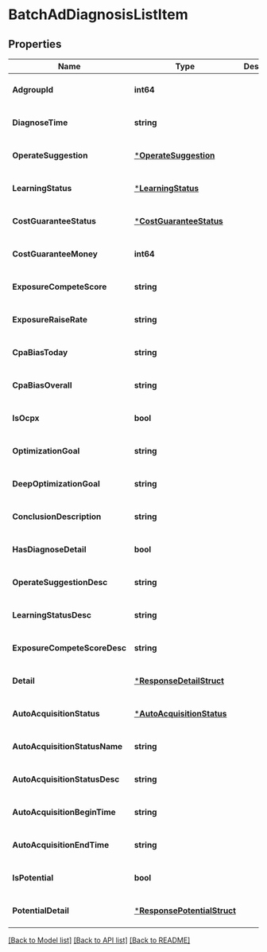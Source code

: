 # BatchAdDiagnosisListItem

## Properties
Name | Type | Description | Notes
------------ | ------------- | ------------- | -------------
**AdgroupId** | **int64** |  | [optional] [default to null]
**DiagnoseTime** | **string** |  | [optional] [default to null]
**OperateSuggestion** | [***OperateSuggestion**](OperateSuggestion.md) |  | [optional] [default to null]
**LearningStatus** | [***LearningStatus**](LearningStatus.md) |  | [optional] [default to null]
**CostGuaranteeStatus** | [***CostGuaranteeStatus**](CostGuaranteeStatus.md) |  | [optional] [default to null]
**CostGuaranteeMoney** | **int64** |  | [optional] [default to null]
**ExposureCompeteScore** | **string** |  | [optional] [default to null]
**ExposureRaiseRate** | **string** |  | [optional] [default to null]
**CpaBiasToday** | **string** |  | [optional] [default to null]
**CpaBiasOverall** | **string** |  | [optional] [default to null]
**IsOcpx** | **bool** |  | [optional] [default to null]
**OptimizationGoal** | **string** |  | [optional] [default to null]
**DeepOptimizationGoal** | **string** |  | [optional] [default to null]
**ConclusionDescription** | **string** |  | [optional] [default to null]
**HasDiagnoseDetail** | **bool** |  | [optional] [default to null]
**OperateSuggestionDesc** | **string** |  | [optional] [default to null]
**LearningStatusDesc** | **string** |  | [optional] [default to null]
**ExposureCompeteScoreDesc** | **string** |  | [optional] [default to null]
**Detail** | [***ResponseDetailStruct**](response_detail_struct.md) |  | [optional] [default to null]
**AutoAcquisitionStatus** | [***AutoAcquisitionStatus**](AutoAcquisitionStatus.md) |  | [optional] [default to null]
**AutoAcquisitionStatusName** | **string** |  | [optional] [default to null]
**AutoAcquisitionStatusDesc** | **string** |  | [optional] [default to null]
**AutoAcquisitionBeginTime** | **string** |  | [optional] [default to null]
**AutoAcquisitionEndTime** | **string** |  | [optional] [default to null]
**IsPotential** | **bool** |  | [optional] [default to null]
**PotentialDetail** | [***ResponsePotentialStruct**](response_potential_struct.md) |  | [optional] [default to null]

[[Back to Model list]](../README.md#documentation-for-models) [[Back to API list]](../README.md#documentation-for-api-endpoints) [[Back to README]](../README.md)


